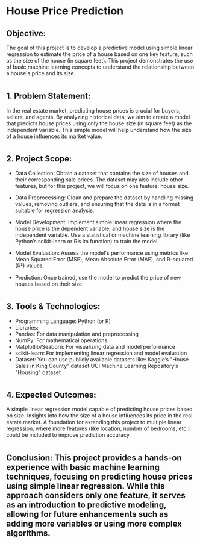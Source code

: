 # House Price Prediction
## Objective:
The goal of this project is to develop a predictive model using simple linear regression to estimate the price of a house based on one key feature, such as the size of the house (in square feet). This project demonstrates the use of basic machine learning concepts to understand the relationship between a house's price and its size.
#
## 1. Problem Statement:
In the real estate market, predicting house prices is crucial for buyers, sellers, and agents. By analyzing historical data, we aim to create a model that predicts house prices using only the house size (in square feet) as the independent variable. This simple model will help understand how the size of a house influences its market value.
#
## 2. Project Scope:
* Data Collection: Obtain a dataset that contains the size of houses and their corresponding sale prices. The dataset may also include other features, but for this project, we will focus on one feature: house size.

* Data Preprocessing: Clean and prepare the dataset by handling missing values, removing outliers, and ensuring that the data is in a format suitable for regression analysis.

* Model Development:
 Implement simple linear regression where the house price is the dependent variable, and house size is the independent variable.
 Use a statistical or machine learning library (like Python’s scikit-learn or R’s lm function) to train the model.
* Model Evaluation: Assess the model's performance using metrics like Mean Squared Error (MSE), Mean Absolute Error (MAE), and R-squared (R²) values.
 
* Prediction: Once trained, use the model to predict the price of new houses based on their size.
#
## 3. Tools & Technologies:
* Programming Language: Python (or R)
* Libraries:
* Pandas: For data manipulation and preprocessing
* NumPy: For mathematical operations
* Matplotlib/Seaborn: For visualizing data and model performance
* scikit-learn: For implementing linear regression and model evaluation
* Dataset: You can use publicly available datasets like:
 Kaggle’s "House Sales in King County" dataset
 UCI Machine Learning Repository’s "Housing" dataset
#
## 4. Expected Outcomes:
A simple linear regression model capable of predicting house prices based on size.
Insights into how the size of a house influences its price in the real estate market.
A foundation for extending this project to multiple linear regression, where more features (like location, number of bedrooms, etc.) could be included to improve prediction accuracy.
#
## Conclusion: This project provides a hands-on experience with basic machine learning techniques, focusing on predicting house prices using simple linear regression. While this approach considers only one feature, it serves as an introduction to predictive modeling, allowing for future enhancements such as adding more variables or using more complex algorithms.





